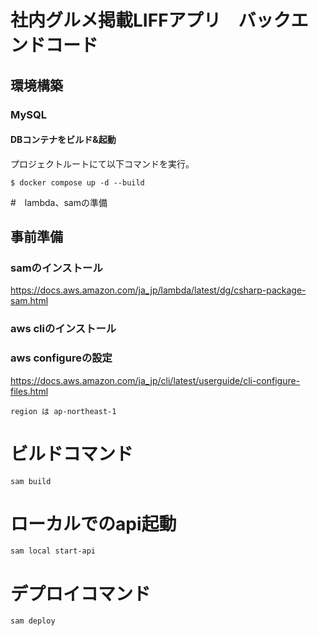 # 社内グルメ掲載LIFFアプリ　バックエンドコード

## 環境構築
### MySQL
#### DBコンテナをビルド&起動
プロジェクトルートにて以下コマンドを実行。
```
$ docker compose up -d --build
```
#　lambda、samの準備
## 事前準備 
### samのインストール
https://docs.aws.amazon.com/ja_jp/lambda/latest/dg/csharp-package-sam.html

### aws cliのインストール

### aws configureの設定
https://docs.aws.amazon.com/ja_jp/cli/latest/userguide/cli-configure-files.html
```
region は ap-northeast-1
```

# ビルドコマンド
```
sam build
```

# ローカルでのapi起動
```
sam local start-api
```

# デプロイコマンド
```
sam deploy
```